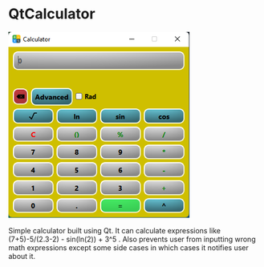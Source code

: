 # QtCalculator

![alt_text](https://github.com/Hov1122/QtCalculator/blob/main/images/Calculator-preview-image.png)

Simple calculator built using Qt. 
It can calculate expressions like (7+5)-5/(2.3-2) - sin(ln(2)) + 3^5 .
Also prevents user from inputting wrong math expressions except some side cases in which cases it notifies user about it.
